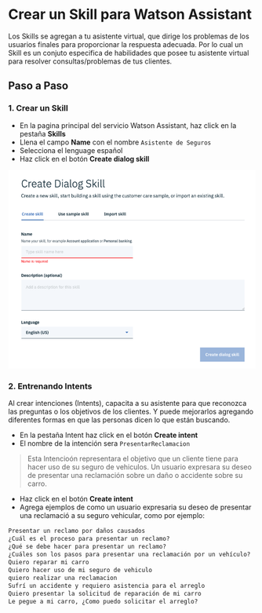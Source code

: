# Crear un Skill para Watson Assistant

Los Skills se agregan a tu asistente virtual, que dirige los problemas de los usuarios finales para proporcionar la respuesta adecuada. 
Por lo cual un Skill es un conjuto especifica de habilidades que posee tu asistente virtual para resolver consultas/problemas de tus clientes.

## Paso a Paso

### 1. Crear un Skill

* En la pagina principal del servicio Watson Assistant, haz click en la pestaña **Skills**
* Llena el campo **Name** con el nombre `Asistente de Seguros`
* Selecciona el lenguage español
* Haz click en el botón **Create dialog skill**

![](docs/wa_create_skill.png)

### 2. Entrenando Intents
Al crear intenciones (Intents), capacita a su asistente para que reconozca las preguntas o los objetivos de los clientes. Y puede mejorarlos agregando diferentes formas en que las personas dicen lo que están buscando.

* En la pestaña Intent haz click en el botón **Create intent**
* El nombre de la intención sera `PresentarReclamacion`

> Esta Intencioón representara el objetivo que un cliente tiene para hacer uso de su seguro de vehiculos. Un usuario expresara su deseo de presentar una reclamación sobre un daño o accidente sobre su carro.

* Haz click en el botón **Create intent**
* Agrega ejemplos de como un usuario expresaria su deseo de presentar una reclamació a su seguro vehicular, como por ejemplo:

```
Presentar un reclamo por daños causados
¿Cuál es el proceso para presentar un reclamo?
¿Qué se debe hacer para presentar un reclamo?
¿Cuáles son los pasos para presentar una reclamación por un vehículo?
Quiero reparar mi carro
Quiero hacer uso de mi seguro de vehiculo
quiero realizar una reclamacion
Sufrí un accidente y requiero asistencia para el arreglo
Quiero presentar la solicitud de reparación de mi carro
Le pegue a mi carro, ¿Como puedo solicitar el arreglo?
```
